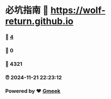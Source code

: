 # 必坑指南 :link: https://wolf-return.github.io 
### :page_facing_up: [4](https://wolf-return.github.io/tag.html) 
### :speech_balloon: 0 
### :hibiscus: 4321 
### :alarm_clock: 2024-11-21 22:23:12 
### Powered by :heart: [Gmeek](https://github.com/Meekdai/Gmeek)
